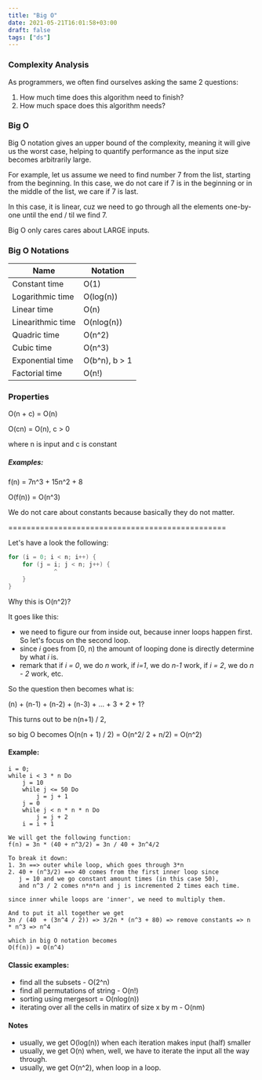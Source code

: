 ```yaml
---
title: "Big O"
date: 2021-05-21T16:01:58+03:00
draft: false
tags: ["ds"]
---
```


### Complexity Analysis

As programmers, we often find ourselves asking the same 2 questions:
1. How much time does this algorithm need to finish?
2. How much space does this algorithm needs? 

### Big O
Big O notation gives an upper bound of the complexity, meaning it will give us the worst case, helping to quantify performance as the input size becomes arbitrarily large. 

For example, let us assume we need to find number 7 from the list, starting from the beginning. In this case, we do not care if 7 is in the beginning or in the middle of the list, we care if 7 is last. 

In this case, it is linear, cuz we need to go through all the elements one-by-one until the end / til we find 7.

Big O only cares cares about LARGE inputs. 

### Big O Notations

Name    |  Notation
--------|-----
Constant time     | O(1)
Logarithmic time  | O(log(n))
Linear time 	  | O(n)
Linearithmic time | O(nlog(n))
Quadric time 	  | O(n^2)
Cubic time 		  | O(n^3)
Exponential time  | O(b^n), b > 1
Factorial time 	  | O(n!)


### Properties

O(n + c) = O(n) 

O(cn) = O(n), c > 0

where n is input and c is constant

##### Examples:

f(n) = 7n^3 + 15n^2 + 8 

O(f(n)) = O(n^3)

We do not care about constants because basically they do not matter. 

================================================

Let's have a look the following:

```java
for (i = 0; i < n; i++) {
	for (j = i; j < n; j++) {
		     ^ 
	}
}
```

Why this is O(n^2)? 

It goes like this: 
* we need to figure our from inside out, because inner loops happen first. So let's focus on the second loop.
* since _i_ goes from [0, n) the amount of looping done is directly determine by what _i_ is.
* remark that if _i = 0_, we do _n_ work, if _i=1_, we do _n-1_ work, if _i = 2_, we do _n - 2_ work, etc.

So the question then becomes what is:

(n) + (n-1) + (n-2) + (n-3) + ... + 3 + 2 + 1? 

This turns out to be n(n+1) / 2, 

so big O becomes
O(n(n + 1) / 2) = O(n^2/ 2 + n/2) = O(n^2)

#### Example:

```code
i = 0;
while i < 3 * n Do
	j = 10
	while j <= 50 Do
		j = j + 1
	j = 0
	while j < n * n * n Do 
		j = j + 2
	i = i + 1
```

```code
We will get the following function:
f(n) = 3n * (40 + n^3/2) = 3n / 40 + 3n^4/2 

To break it down:
1. 3n ==> outer while loop, which goes through 3*n
2. 40 + (n^3/2) ==> 40 comes from the first inner loop since 
   j = 10 and we go constant amount times (in this case 50), 
   and n^3 / 2 comes n*n*n and j is incremented 2 times each time. 

since inner while loops are 'inner', we need to multiply them.

And to put it all together we get 
3n / (40  + (3n^4 / 2)) => 3/2n * (n^3 + 80) => remove constants => n * n^3 => n^4

which in big O notation becomes
O(f(n)) = O(n^4)
```

#### Classic examples:
* find all the subsets - O(2^n)
* find all permutations of string - O(n!)
* sorting using mergesort = O(nlog(n))
* iterating over all the cells in matirx of size x by m - O(nm)


#### Notes
* usually, we get O(log(n)) when each iteration makes input (half) smaller 
* usually, we get O(n) when, well, we have to iterate the input all the way through. 
* usually, we get O(n^2), when loop in a loop. 




